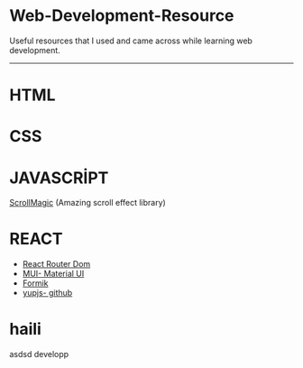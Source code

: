 # Web-Development-Resource

Useful resources that I used and came across while learning web development.

---

# HTML

# CSS

# JAVASCRİPT

[ScrollMagic](https://scrollmagic.io/docs/index.html) (Amazing scroll effect library)

# REACT

- [React Router Dom](https://reactrouter.com/web/guides/quick-start)
- [MUI- Material UI](https://mui.com/)
- [Formik](https://formik.org/docs/overview)
- [yupjs- github](https://github.com/jquense/yup)

# haili

asdsd
developp
